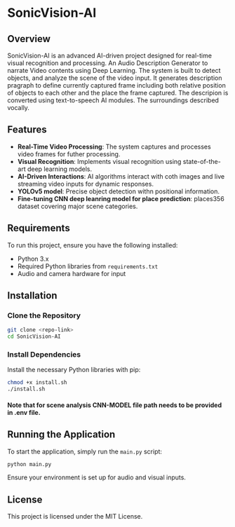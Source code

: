 
# SonicVision-AI

## Overview
SonicVision-AI is an advanced AI-driven project designed for real-time visual recognition and processing. An Audio Description Generator to narrate Video contents using Deep Learning.
 The system is built to detect objects, and analyze the scene of the video input. It generates description pragraph to define currently captured frame including both relative position of objects to each other and the place the frame captured. The descripion is converted using text-to-speech AI modules. The surroundings described vocally.

## Features
- **Real-Time Video Processing**: The system captures and processes video frames for futher processing.
- **Visual Recognition**: Implements visual recognition using state-of-the-art deep learning models.
- **AI-Driven Interactions**: AI algorithms interact with coth images and live streaming video inputs for dynamic responses.
- **YOLOv5 model**: Precise object detection withn positional information.
- **Fine-tuning CNN deep leanring model for place prediction**: places356 dataset covering major scene categories. 

## Requirements
To run this project, ensure you have the following installed:
- Python 3.x
- Required Python libraries from `requirements.txt`
- Audio and camera hardware for input

## Installation

### Clone the Repository
```bash
git clone <repo-link>
cd SonicVision-AI
```

### Install Dependencies
Install the necessary Python libraries with pip:
```bash
chmod +x install.sh
./install.sh
```
#### Note that for scene analysis CNN-MODEL file path needs to be provided in .env file.

## Running the Application
To start the application, simply run the `main.py` script:
```bash
python main.py
```

Ensure your environment is set up for audio and visual inputs.

## License
This project is licensed under the MIT License.
